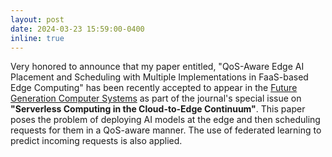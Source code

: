 ```yaml
---
layout: post
date: 2024-03-23 15:59:00-0400
inline: true
---
```


Very honored to announce that my paper entitled, "QoS-Aware Edge AI Placement and Scheduling with Multiple Implementations in FaaS-based Edge Computing"
has been recently accepted to appear in the [Future Generation Computer Systems](https://www.sciencedirect.com/journal/future-generation-computer-systems) 
as part of the journal's special issue on **"Serverless Computing in the Cloud-to-Edge Continuum"**. This paper poses the problem of deploying AI models at the edge and then
scheduling requests for them in a QoS-aware manner. The use of federated learning to predict incoming requests is also applied.

